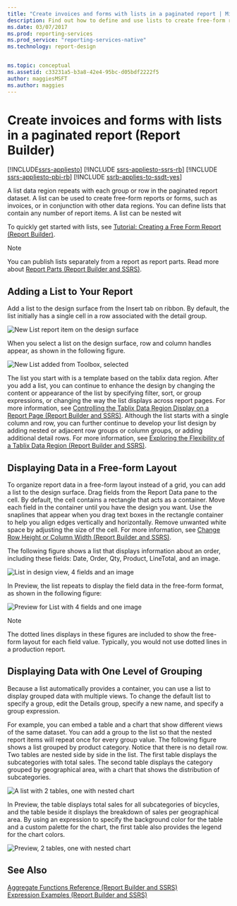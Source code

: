 ```yaml
---
title: "Create invoices and forms with lists in a paginated report | Microsoft Docs"
description: Find out how to define and use lists to create free-form reports or forms and how to use lists in conjunction with other data regions in paginated reports in Report Builder. 
ms.date: 03/07/2017
ms.prod: reporting-services
ms.prod_service: "reporting-services-native"
ms.technology: report-design


ms.topic: conceptual
ms.assetid: c33231a5-b3a8-42e4-95bc-d05bdf2222f5
author: maggiesMSFT
ms.author: maggies
---
```

# Create invoices and forms with lists in a paginated report (Report Builder)

[!INCLUDE[ssrs-appliesto](../../includes/ssrs-appliesto.md)] [!INCLUDE [ssrs-appliesto-ssrs-rb](../../includes/ssrs-appliesto-ssrs-rb.md)] [!INCLUDE [ssrs-appliesto-pbi-rb](../../includes/ssrs-appliesto-pbi-rb.md)] [!INCLUDE [ssrb-applies-to-ssdt-yes](../../includes/ssrb-applies-to-ssdt-yes.md)]

  A list data region repeats with each group or row in the paginated report dataset. A list can be used to create free-form reports or forms, such as invoices, or in conjunction with other data regions. You can define lists that contain any number of report items. A list can be nested wit  
  
 To quickly get started with lists, see [Tutorial: Creating a Free Form Report &#40;Report Builder&#41;](../../reporting-services/tutorial-creating-a-free-form-report-report-builder.md).  
  
> [!NOTE]  
>  You can publish lists separately from a report as report parts. Read more about [Report Parts (Report Builder and SSRS)](../../reporting-services/report-design/report-parts-report-builder-and-ssrs.md).  
  
##  <a name="AddingList"></a> Adding a List to Your Report  
 Add a list to the design surface from the Insert tab on ribbon. By default, the list initially has a single cell in a row associated with the detail group.  
  
 ![New List report item on the design surface](../../reporting-services/report-design/media/rs-listtemplatenew.gif "New List report item on the design surface")  
  
 When you select a list on the design surface, row and column handles appear, as shown in the following figure.  
  
 ![New List added from Toolbox, selected](../../reporting-services/report-design/media/rs-listtemplatenewselected.gif "New List added from Toolbox, selected")  
  
 The list you start with is a template based on the tablix data region. After you add a list, you can continue to enhance the design by changing the content or appearance of the list by specifying filter, sort, or group expressions, or changing the way the list displays across report pages. For more information, see [Controlling the Tablix Data Region Display on a Report Page &#40;Report Builder and SSRS&#41;](../../reporting-services/report-design/controlling-the-tablix-data-region-display-on-a-report-page.md). Although the list starts with a single column and row, you can further continue to develop your list design by adding nested or adjacent row groups or column groups, or adding additional detail rows. For more information, see [Exploring the Flexibility of a Tablix Data Region &#40;Report Builder and SSRS&#41;](../../reporting-services/report-design/exploring-the-flexibility-of-a-tablix-data-region-report-builder-and-ssrs.md).  
  
  
##  <a name="DisplayingLayout"></a> Displaying Data in a Free-form Layout  
 To organize report data in a free-form layout instead of a grid, you can add a list to the design surface. Drag fields from the Report Data pane to the cell. By default, the cell contains a rectangle that acts as a container. Move each field in the container until you have the design you want. Use the snaplines that appear when you drag text boxes in the rectangle container to help you align edges vertically and horizontally. Remove unwanted white space by adjusting the size of the cell. For more information, see [Change Row Height or Column Width &#40;Report Builder and SSRS&#41;](../../reporting-services/report-design/change-row-height-or-column-width-report-builder-and-ssrs.md).  
  
 The following figure shows a list that displays information about an order, including these fields: Date, Order, Qty, Product, LineTotal, and an image.  
  
 ![List in design view, 4 fields and an image](../../reporting-services/report-design/media/rs-basiclistformdesign.gif "List in design view, 4 fields and an image")  
  
 In Preview, the list repeats to display the field data in the free-form format, as shown in the following figure:  
  
 ![Preview for List with 4 fields and one image](../../reporting-services/report-design/media/rs-basiclistformpreview.gif "Preview for List with 4 fields and one image")  
  
> [!NOTE]  
>  The dotted lines displays in these figures are included to show the free-form layout for each field value. Typically, you would not use dotted lines in a production report.  
  
  
##  <a name="DisplayingGrouping"></a> Displaying Data with One Level of Grouping  
 Because a list automatically provides a container, you can use a list to display grouped data with multiple views. To change the default list to specify a group, edit the Details group, specify a new name, and specify a group expression.  
  
 For example, you can embed a table and a chart that show different views of the same dataset. You can add a group to the list so that the nested report items will repeat once for every group value. The following figure shows a list grouped by product category. Notice that there is no detail row. Two tables are nested side by side in the list. The first table displays the subcategories with total sales. The second table displays the category grouped by geographical area, with a chart that shows the distribution of subcategories.  
  
 ![A list with 2 tables, one with nested chart](../../reporting-services/report-design/media/rs-basiclistgroupdesign.gif "A list with 2 tables, one with nested chart")  
  
 In Preview, the table displays total sales for all subcategories of bicycles, and the table beside it displays the breakdown of sales per geographical area. By using an expression to specify the background color for the table and a custom palette for the chart, the first table also provides the legend for the chart colors.  
  
 ![Preview, 2 tables, one with nested chart](../../reporting-services/report-design/media/rs-basiclistgrouppreview.gif "Preview, 2 tables, one with nested chart")  
  
  
## See Also  
 [Aggregate Functions Reference &#40;Report Builder and SSRS&#41;](../../reporting-services/report-design/report-builder-functions-aggregate-functions-reference.md)   
 [Expression Examples &#40;Report Builder and SSRS&#41;](../../reporting-services/report-design/expression-examples-report-builder-and-ssrs.md)  
  
  
